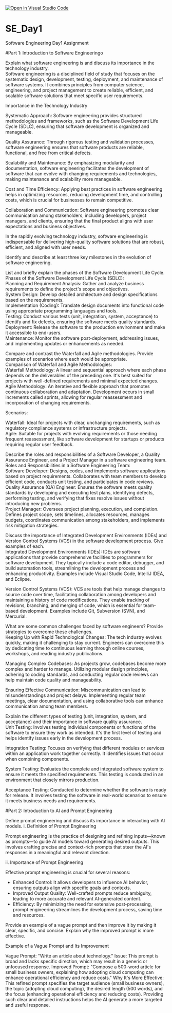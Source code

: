 [![Open in Visual Studio Code](https://classroom.github.com/assets/open-in-vscode-2e0aaae1b6195c2367325f4f02e2d04e9abb55f0b24a779b69b11b9e10269abc.svg)](https://classroom.github.com/online_ide?assignment_repo_id=18376043&assignment_repo_type=AssignmentRepo)
# SE_Day1
Software Engineering Day1 Assignment

#Part 1: Introduction to Software Engineeringo<br>

Explain what software engineering is and discuss its importance in the technology industry.<br>
Software engineering is a disciplined field of study that focuses on the systematic design, development, testing, deployment, and maintenance of software systems. It combines principles from computer science, engineering, and project management to create reliable, efficient, and scalable software solutions that meet specific user requirements.

Importance in the Technology Industry<br>

Systematic Approach: Software engineering provides structured methodologies and frameworks, such as the Software Development Life Cycle (SDLC), ensuring that software development is organized and manageable.<br>

Quality Assurance: Through rigorous testing and validation processes, software engineering ensures that software products are reliable, functional, and free from critical defects.<br>

Scalability and Maintenance: By emphasizing modularity and documentation, software engineering facilitates the development of software that can evolve with changing requirements and technologies, making maintenance and scalability more manageable.<br>

Cost and Time Efficiency: Applying best practices in software engineering helps in optimizing resources, reducing development time, and controlling costs, which is crucial for businesses to remain competitive.<br>

Collaboration and Communication: Software engineering promotes clear communication among stakeholders, including developers, project managers, and clients, ensuring that the final product aligns with user expectations and business objectives.<br>

In the rapidly evolving technology industry, software engineering is indispensable for delivering high-quality software solutions that are robust, efficient, and aligned with user needs.<br>


Identify and describe at least three key milestones in the evolution of software engineering.<br>


List and briefly explain the phases of the Software Development Life Cycle.<br>
Phases of the Software Development Life Cycle (SDLC):<br>
Planning and Requirement Analysis: Gather and analyze business requirements to define the project's scope and objectives.<br>
System Design: Develop detailed architecture and design specifications based on the requirements.<br>
Implementation (Coding): Translate design documents into functional code using appropriate programming languages and tools.<br>
Testing: Conduct various tests (unit, integration, system, acceptance) to identify and fix defects, ensuring the software meets quality standards.<br>
Deployment: Release the software to the production environment and make it accessible to end-users.<br>
Maintenance: Monitor the software post-deployment, addressing issues, and implementing updates or enhancements as needed.<br>

Compare and contrast the Waterfall and Agile methodologies. Provide examples of scenarios where each would be appropriate.<br>
Comparison of Waterfall and Agile Methodologies:<br>
Waterfall Methodology: A linear and sequential approach where each phase depends on the deliverables of the preceding one. It's best suited for projects with well-defined requirements and minimal expected changes.<br>
Agile Methodology: An iterative and flexible approach that promotes continuous collaboration and adaptation. Development occurs in small increments called sprints, allowing for regular reassessment and incorporation of changing requirements.<br>

Scenarios:<br>

Waterfall: Ideal for projects with clear, unchanging requirements, such as regulatory compliance systems or infrastructure projects.<br>
Agile: Suitable for projects with evolving requirements or those needing frequent reassessment, like software development for startups or products requiring regular user feedback.<br>

Describe the roles and responsibilities of a Software Developer, a Quality Assurance Engineer, and a Project Manager in a software engineering team.<br>
Roles and Responsibilities in a Software Engineering Team:<br>
Software Developer: Designs, codes, and implements software applications based on project requirements. Collaborates with team members to develop efficient code, conducts unit testing, and participates in code reviews.<br>
Quality Assurance (QA) Engineer: Ensures the software meets quality standards by developing and executing test plans, identifying defects, performing testing, and verifying that fixes resolve issues without introducing new problems.<br>
Project Manager: Oversees project planning, execution, and completion. Defines project scope, sets timelines, allocates resources, manages budgets, coordinates communication among stakeholders, and implements risk mitigation strategies.<br>

Discuss the importance of Integrated Development Environments (IDEs) and Version Control Systems (VCS) in the software development process. Give examples of each.<br>
Integrated Development Environments (IDEs): IDEs are software applications that provide comprehensive facilities to programmers for software development. They typically include a code editor, debugger, and build automation tools, streamlining the development process and enhancing productivity. Examples include Visual Studio Code, IntelliJ IDEA, and Eclipse.<br>

Version Control Systems (VCS): VCS are tools that help manage changes to source code over time, facilitating collaboration among developers and maintaining a history of code modifications. They enable tracking of revisions, branching, and merging of code, which is essential for team-based development. Examples include Git, Subversion (SVN), and Mercurial.<br>

What are some common challenges faced by software engineers? Provide strategies to overcome these challenges.<br>
Keeping Up with Rapid Technological Changes: The tech industry evolves quickly, making it challenging to stay current. Engineers can overcome this by dedicating time to continuous learning through online courses, workshops, and reading industry publications.<br>

Managing Complex Codebases: As projects grow, codebases become more complex and harder to manage. Utilizing modular design principles, adhering to coding standards, and conducting regular code reviews can help maintain code quality and manageability.<br>

Ensuring Effective Communication: Miscommunication can lead to misunderstandings and project delays. Implementing regular team meetings, clear documentation, and using collaborative tools can enhance communication among team members.<br>

Explain the different types of testing (unit, integration, system, and acceptance) and their importance in software quality assurance.<br>
Unit Testing: Involves testing individual components or functions of the software to ensure they work as intended. It's the first level of testing and helps identify issues early in the development process.<br>

Integration Testing: Focuses on verifying that different modules or services within an application work together correctly. It identifies issues that occur when combining components.<br>

System Testing: Evaluates the complete and integrated software system to ensure it meets the specified requirements. This testing is conducted in an environment that closely mirrors production.<br>

Acceptance Testing: Conducted to determine whether the software is ready for release. It involves testing the software in real-world scenarios to ensure it meets business needs and requirements.<br>

#Part 2: Introduction to AI and Prompt Engineering<br>


Define prompt engineering and discuss its importance in interacting with AI models.
i. Definition of Prompt Engineering<br>

Prompt engineering is the practice of designing and refining inputs—known as prompts—to guide AI models toward generating desired outputs. This involves crafting precise and context-rich prompts that steer the AI's responses in a meaningful and relevant direction. <br>

ii. Importance of Prompt Engineering<br>

Effective prompt engineering is crucial for several reasons:<br>
* Enhanced Control: It allows developers to influence AI behavior, ensuring outputs align with specific goals and contexts. 
* Improved Output Quality: Well-crafted prompts reduce ambiguity, leading to more accurate and relevant AI-generated content. 
* Efficiency: By minimizing the need for extensive post-processing, prompt engineering streamlines the development process, saving time and resources.

Provide an example of a vague prompt and then improve it by making it clear, specific, and concise. Explain why the improved prompt is more effective.

Example of a Vague Prompt and Its Improvement

Vague Prompt: "Write an article about technology."
Issue: This prompt is broad and lacks specific direction, which may result in a generic or unfocused response.
Improved Prompt: "Compose a 500-word article for small business owners, explaining how adopting cloud computing can enhance operational efficiency and reduce costs."
Why It's More Effective: This refined prompt specifies the target audience (small business owners), the topic (adopting cloud computing), the desired length (500 words), and the focus (enhancing operational efficiency and reducing costs). Providing such clear and detailed instructions helps the AI generate a more targeted and useful response. 
